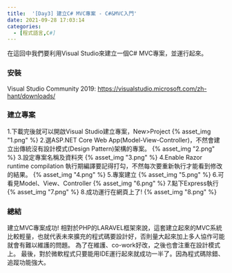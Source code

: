 ```yaml
---
title:  '[Day3] 建立C# MVC專案 - C#&MVC入門'
date: 2021-09-28 17:03:14
categories:
  - [程式語言,C#]
---
```

在這回中我們要利用Visual Studio來建立一個C# MVC專案，並運行起來。

### 安裝
Visual Studio Community 2019:
https://visualstudio.microsoft.com/zh-hant/downloads/

### 建立專案
1.下載完後就可以開啟Visual Studio建立專案，New>Project
{% asset_img "1.png" %}
2.選ASP.NET Core Web App(Model-View-Controller)，不然會建立出傳統沒有設計模式(Design Pattern)架構的專案。
{% asset_img "2.png" %}
3.設定專案名稱及資料夾
{% asset_img "3.png" %}
4.Enable Razor runtime compilation 執行期編譯要記得打勾，不然每次要重新執行才能看到修改的結果。
{% asset_img "4.png" %}
5.專案建立
{% asset_img "5.png" %}
6.可看見Model、View、Controller
{% asset_img "6.png" %}
7.點下Express執行
{% asset_img "7.png" %}
8.成功運行在網頁上了!
{% asset_img "8.png" %}


### 總結
建立MVC專案成功!
相對於PHP的LARAVEL框架來說，這套建立起來的MVC系統比較輕量，也就代表未來擴充的程式碼要設計好，否則量大起來加上多人協作可能就會有難以維護的問題。
為了在維護、co-work好改，之後也會注重在設計模式上。
最後，對於微軟程式只要能用IDE運行起來就成功一半了。因為程式碼除錯、追蹤功能強大。